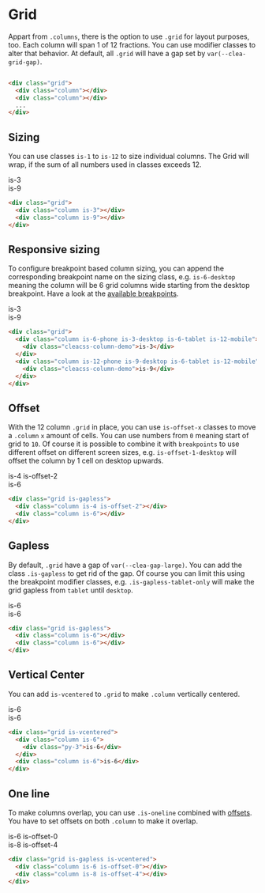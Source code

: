 ---
---

# Grid

Appart from `.columns`, there is the option to use `.grid` for layout purposes, too. Each column will span 1 of 12 fractions. You can use modifier classes to alter that behavior. At default, all `.grid` will have a gap set by `var(--clea-grid-gap)`.

<div class="cleacss-demo">
  <div class="grid">
    <div class="column">
      <div class="cleacss-column-demo"></div>
    </div>
    <div class="column">
      <div class="cleacss-column-demo"></div>
    </div>
    <div class="column">
      <div class="cleacss-column-demo"></div>
    </div>
    <div class="column">
      <div class="cleacss-column-demo"></div>
    </div>
    <div class="column">
      <div class="cleacss-column-demo"></div>
    </div>
    <div class="column">
      <div class="cleacss-column-demo"></div>
    </div>
    <div class="column">
      <div class="cleacss-column-demo"></div>
    </div>
    <div class="column">
      <div class="cleacss-column-demo"></div>
    </div>
    <div class="column">
      <div class="cleacss-column-demo"></div>
    </div>
    <div class="column">
      <div class="cleacss-column-demo"></div>
    </div>
    <div class="column">
      <div class="cleacss-column-demo"></div>
    </div>
    <div class="column">
      <div class="cleacss-column-demo"></div>
    </div>
  </div>
</div>

```html
<div class="grid">
  <div class="column"></div>
  <div class="column"></div>
  ...
</div>
```

## Sizing

You can use classes `is-1` to `is-12` to size individual columns. The Grid will wrap, if the sum of all numbers used in classes exceeds 12.

<div class="cleacss-demo">
  <div class="grid">
    <div class="column is-3">
      <div class="cleacss-column-demo">is-3</div>
    </div>
    <div class="column is-9">
      <div class="cleacss-column-demo">is-9</div>
    </div>
  </div>
</div>

```html
<div class="grid">
  <div class="column is-3"></div>
  <div class="column is-9"></div>
</div>
```

## Responsive sizing

To configure breakpoint based column sizing, you can append the corresponding breakpoint name on the sizing class, e.g. `is-6-desktop` meaning the column will be 6 grid columns wide starting from the desktop breakpoint. Have a look at the [available breakpoints](/guide/#breakpoints).

<div class="cleacss-demo">
  <div class="grid">
    <div class="column is-12-phone is-3-desktop is-6-tablet is-12-mobile">
      <div class="cleacss-column-demo">is-3</div>
    </div>
    <div class="column is-12-phone is-9-desktop is-6-tablet is-12-mobile">
      <div class="cleacss-column-demo">is-9</div>
    </div>
  </div>
</div>

```html
<div class="grid">
  <div class="column is-6-phone is-3-desktop is-6-tablet is-12-mobile">
    <div class="cleacss-column-demo">is-3</div>
  </div>
  <div class="column is-12-phone is-9-desktop is-6-tablet is-12-mobile">
    <div class="cleacss-column-demo">is-9</div>
  </div>
</div>
```

## Offset

With the 12 column `.grid` in place, you can use `is-offset-x` classes to move a `.column` `x` amount of cells. You can use numbers from `0` meaning start of grid to `10`. Of course it is possible to combine it with `breakpoints` to use different offset on different screen sizes, e.g. `is-offset-1-desktop` will offset the column by 1 cell on desktop upwards.

<div class="cleacss-demo">
  <div class="grid">
    <div class="column is-4 is-offset-2">
      <div class="cleacss-column-demo">is-4 is-offset-2</div>
    </div>
    <div class="column is-6">
      <div class="cleacss-column-demo">is-6</div>
    </div>
  </div>
</div>

```html
<div class="grid is-gapless">
  <div class="column is-4 is-offset-2"></div>
  <div class="column is-6"></div>
</div>
```

## Gapless

By default, `.grid` have a gap of `var(--clea-gap-large)`. You can add the class `.is-gapless` to get rid of the gap. Of course you can limit this using the breakpoint modifier classes, e.g. `.is-gapless-tablet-only` will make the grid gapless from `tablet` until `desktop`.

<div class="cleacss-demo">
  <div class="grid is-gapless">
    <div class="column is-6">
      <div class="cleacss-column-demo">is-6</div>
    </div>
    <div class="column is-6">
      <div class="cleacss-column-demo">is-6</div>
    </div>
  </div>
</div>

```html
<div class="grid is-gapless">
  <div class="column is-6"></div>
  <div class="column is-6"></div>
</div>
```

## Vertical Center

You can add `is-vcentered` to `.grid` to make `.column` vertically centered.

<div class="cleacss-demo">
  <div class="grid is-vcentered">
    <div class="column is-6">
      <div class="cleacss-column-demo py-3">is-6</div>
    </div>
    <div class="column is-6">
      <div class="cleacss-column-demo">is-6</div>
    </div>
  </div>
</div>

```html
<div class="grid is-vcentered">
  <div class="column is-6">
    <div class="py-3">is-6</div>
  </div>
  <div class="column is-6">is-6</div>
</div>
```

## One line

To make columns overlap, you can use `.is-oneline` combined with [offsets](#offset). You have to set offsets on both `.column` to make it overlap.

<div class="cleacss-demo">
  <div class="grid is-oneline is-vcentered">
    <div class="column is-6 is-offset-0">
      <div class="cleacss-column-demo py-3">is-6 is-offset-0</div>
    </div>
    <div class="column is-8 is-offset-4">
      <div class="cleacss-column-demo" style="--c-brand: var(--c-brand-secondary)" >
       is-8 is-offset-4</div>
    </div>
  </div>
</div>

```html
<div class="grid is-gapless is-vcentered">
  <div class="column is-6 is-offset-0"></div>
  <div class="column is-8 is-offset-4"></div>
</div>
```
